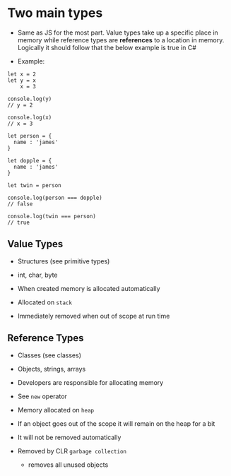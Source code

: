# Two main types

* Same as JS for the most part. Value types take up a specific place in memory while reference types are **references** to a location in memory.
Logically it should follow that the below example is true in C#

* Example:

```(JavaScript)
let x = 2
let y = x
    x = 3

console.log(y)
// y = 2

console.log(x)
// x = 3

let person = {
  name : 'james'
}

let dopple = {
  name : 'james'
}

let twin = person

console.log(person === dopple)
// false

console.log(twin === person)
// true
```

## Value Types

* Structures (see primitive types)

* int, char, byte

* When created memory is allocated automatically

* Allocated on `stack`

* Immediately removed when out of scope at run time

## Reference Types

* Classes (see classes)

* Objects, strings, arrays

* Developers are responsible for allocating memory

* See `new` operator

* Memory allocated on `heap`

* If an object goes out of the scope it will remain on the heap for a bit

* It will not be removed automatically

* Removed by CLR `garbage collection`
  * removes all unused objects
